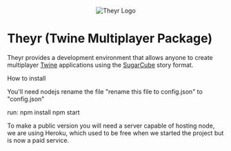 <p align="center">
  <img src="https://res.cloudinary.com/dsry3cnco/image/upload/v1642440780/theyr_logo_axzsjz.png" alt="Theyr Logo"/>
</p>

# Theyr (Twine Multiplayer Package)
Theyr provides a development environment that allows anyone to create multiplayer <a href="https://twinery.org/">Twine</a> applications using the <a href="http://www.motoslave.net/sugarcube/2/">SugarCube</a> story format.

How to install


You'll need nodejs
rename the file "rename this file to config.json" to "config.json"

run:
npm install
npm start

To make a public version you will need a server capable of hosting node, we are using Heroku, which used to be free when we started the project 
but is now a paid service.

